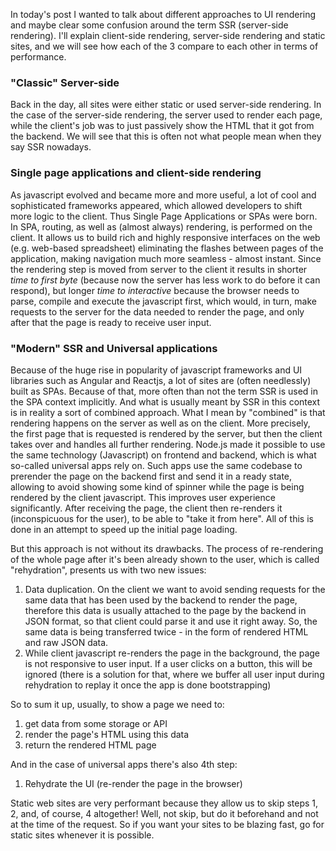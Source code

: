 
In today's post I wanted to talk about different approaches to UI rendering and maybe clear some confusion around the term SSR (server-side rendering). I'll explain client-side rendering, server-side rendering and static sites, and we will see how each of the 3 compare to each other in terms of performance. 

### "Classic" Server-side 
Back in the day, all sites were either static or used server-side rendering. In the case of the server-side rendering, the server used to render each page, while the client's job was to just passively show the HTML that it got from the backend. We will see that this is often not what people mean when they say SSR nowadays.

### Single page applications and client-side rendering

As javascript evolved and became more and more useful, a lot of cool and sophisticated frameworks appeared, which allowed developers to shift more logic to the client. Thus Single Page Applications or SPAs were born. 
In SPA, routing, as well as (almost always) rendering, is performed on the client. It allows us to build rich and highly responsive interfaces on the web (e.g. web-based spreadsheet) eliminating the flashes between pages of the application, making navigation much more seamless - almost instant. Since the rendering step is moved from server to the client it results in shorter *time to first byte* (because now the server has less work to do before it can respond), but longer *time to interactive* because the browser needs to parse, compile and execute the javascript first, which would, in turn, make requests to the server for the data needed to render the page, and only after that the page is ready to receive user input. 

### "Modern" SSR and Universal applications
Because of the huge rise in popularity of javascript frameworks and UI libraries such as Angular and Reactjs, a lot of sites are (often needlessly) built as SPAs.
Because of that, more often than not the term SSR is used in the SPA context implicitly. And what is usually meant by SSR in this context is in reality a sort of combined approach. What I mean by "combined" is that rendering happens on the server as well as on the client. More precisely, the first page that is requested is rendered by the server, but then the client takes over and handles all further rendering. Node.js made it possible to use the same technology (Javascript) on frontend and backend, which is what so-called universal apps rely on. Such apps use the same codebase to prerender the page on the backend first and send it in a ready state, allowing to avoid showing some kind of spinner while the page is being rendered by the client javascript. This improves user experience significantly. After receiving the page, the client then re-renders it (inconspicuous for the user), to be able to "take it from here". All of this is done in an attempt to speed up the initial page loading.

But this approach is not without its drawbacks. The process of re-rendering of the whole page after it's been already shown to the user, which is called "rehydration", presents us with two new issues: 
1. Data duplication. On the client we want to avoid sending requests for the same data that has been used by the backend to render the page, therefore this data is usually attached to the page by the backend in JSON format, so that client could parse it and use it right away. So, the same data is being transferred twice - in the form of rendered HTML and raw JSON data.
2. While client javascript re-renders the page in the background, the page is not responsive to user input. If a user clicks on a button, this will be ignored (there is a solution for that, where we buffer all user input during rehydration to replay it once the app is done bootstrapping)

So to sum it up, usually, to show a page we need to:

1. get data from some storage or API
2. render the page's HTML using this data
3. return the rendered HTML page

And in the case of universal apps there's also 4th step:

1. Rehydrate the UI (re-render the page in the browser)

Static web sites are very performant because they allow us to skip steps 1, 2, and, of course, 4 altogether! Well, not skip, but do it beforehand and not at the time of the request. So if you want your sites to be blazing fast, go for static sites whenever it is possible.